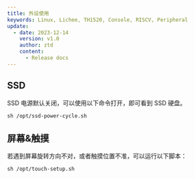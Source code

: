 ```yaml
---
title: 外设使用
keywords: Linux, Lichee, TH1520, Console, RISCV, Peripheral
update:
  - date: 2023-12-14
    version: v1.0
    author: ztd
    content:
      - Release docs
---
```


## SSD

SSD 电源默认关闭，可以使用以下命令打开，即可看到 SSD 硬盘。
```shell
sh /opt/ssd-power-cycle.sh
```

## 屏幕&触摸
若遇到屏幕旋转方向不对，或者触摸位置不准，可以运行以下脚本：
```shell
sh /opt/touch-setup.sh
```
